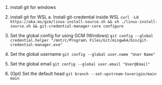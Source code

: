 1. install git for windows

2. install git for WSL
    a. Install git-credential inside WSL
    `curl -LO https://aka.ms/gcm/linux-install-source.sh &&
     sh ./linux-install-source.sh &&
     git-credential-manager-core configure`

3. Set the global config for using GCM (Windows)
    `git config --global credential.helper "/mnt/c/Program\ Files/Git/mingw64/bin/git-credential-manager.exe"`

4. Set the global username
    `git config --global user.name "User Name"`

5. Set the global email
    `git config --global user.email "User@Email"`

6. (Opt) Set the default head
    `git branch --set-upstream-to=origin/main main`
